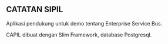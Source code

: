 CATATAN SIPIL
-------------

Aplikasi pendukung untuk demo tentang Enterprise Service Bus.

CAPIL dibuat dengan Slim Framework, database Postgresql.

